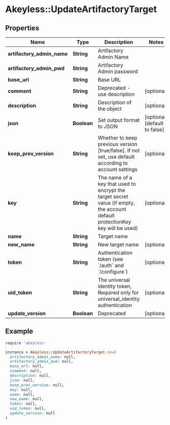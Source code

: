 # Akeyless::UpdateArtifactoryTarget

## Properties

| Name | Type | Description | Notes |
| ---- | ---- | ----------- | ----- |
| **artifactory_admin_name** | **String** | Artifactory Admin Name |  |
| **artifactory_admin_pwd** | **String** | Artifactory Admin password |  |
| **base_url** | **String** | Base URL |  |
| **comment** | **String** | Deprecated - use description | [optional] |
| **description** | **String** | Description of the object | [optional] |
| **json** | **Boolean** | Set output format to JSON | [optional][default to false] |
| **keep_prev_version** | **String** | Whether to keep previous version [true/false]. If not set, use default according to account settings | [optional] |
| **key** | **String** | The name of a key that used to encrypt the target secret value (if empty, the account default protectionKey key will be used) | [optional] |
| **name** | **String** | Target name |  |
| **new_name** | **String** | New target name | [optional] |
| **token** | **String** | Authentication token (see &#x60;/auth&#x60; and &#x60;/configure&#x60;) | [optional] |
| **uid_token** | **String** | The universal identity token, Required only for universal_identity authentication | [optional] |
| **update_version** | **Boolean** | Deprecated | [optional] |

## Example

```ruby
require 'akeyless'

instance = Akeyless::UpdateArtifactoryTarget.new(
  artifactory_admin_name: null,
  artifactory_admin_pwd: null,
  base_url: null,
  comment: null,
  description: null,
  json: null,
  keep_prev_version: null,
  key: null,
  name: null,
  new_name: null,
  token: null,
  uid_token: null,
  update_version: null
)
```

